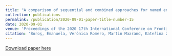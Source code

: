 ```yaml
---
title: "A comparison of sequential and combined approaches for named entity recognition in a corpus of handwritten medieval charters"
collection: publications
permalink: /publication/2020-09-01-paper-title-number-15
date: 2020-09-01
venue: 'Proceedings of the 2020 17th International Conference on Frontiers in Handwriting Recognition (ICFHR)'
citation: 'Boroş, Emanuela, Verónica Romero, Martin Maarand, Kateřina Zenklová, Jitka Křečková, Enrique Vidal, Dominique Stutzmann, and Christopher Kermorvant. "A comparison of sequential and combined approaches for named entity recognition in a corpus of handwritten medieval charters." In 2020 17th International Conference on Frontiers in Handwriting Recognition (ICFHR), pp. 79-84. IEEE, September 7-10 2020, Dortmund, Germany.'
---
```


[Download paper here](https://teklia.com/publications/ICFHR2020_NER_Comparison_final_updated.pdf)



